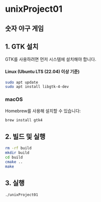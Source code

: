 # unixProject01
## 숫자 야구 게임
## 1. GTK 설치
   GTK를 사용하려면 먼저 시스템에 설치해야 합니다.

#### Linux (Ubuntu LTS (22.04) 이상 기준)
```bash
sudo apt update
sudo apt install libgtk-4-dev
```
### macOS
Homebrew를 사용해 설치할 수 있습니다:
```bash
brew install gtk4
```

## 2. 빌드 및 실행
```bash
rm -rf build
mkdir build
cd build
cmake ..
make
```

## 3. 실행
```bash
./unixProject01
```
